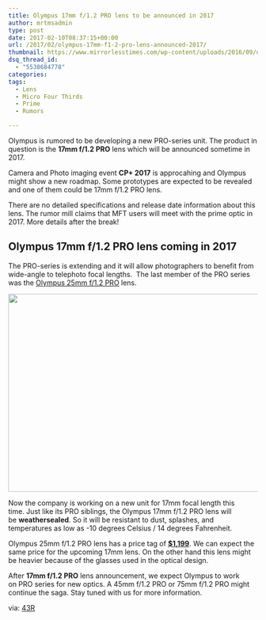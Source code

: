 ```yaml
---
title: Olympus 17mm f/1.2 PRO lens to be announced in 2017
author: mrtmsadmin
type: post
date: 2017-02-10T08:37:15+00:00
url: /2017/02/olympus-17mm-f1-2-pro-lens-announced-2017/
thumbnail: https://www.mirrorlesstimes.com/wp-content/uploads/2016/09/olympus-m-zuiko-digital-ed-25mm-11-2-pro-lens.jpg
dsq_thread_id:
  - "5538684778"
categories:
tags:
  - Lens
  - Micro Four Thirds
  - Prime
  - Rumors

---
```

Olympus is rumored to be developing a new PRO-series unit. The product in question is the **17mm f/1.2 PRO** lens which will be announced sometime in 2017.

Camera and Photo imaging event **CP+ 2017** is approcahing and Olympus might show a new roadmap. Some prototypes are expected to be revealed and one of them could be 17mm f/1.2 PRO lens.

There are no detailed specifications and release date information about this lens. The rumor mill claims that MFT users will meet with the prime optic in 2017. More details after the break!<!--more-->

## Olympus 17mm f/1.2 PRO lens coming in 2017

The PRO-series is extending and it will allow photographers to benefit from wide-angle to telephoto focal lengths.  The last member of the PRO series was the [Olympus 25mm f/1.2 PRO][1] lens.

[<img class="aligncenter size-full wp-image-977" src="https://i2.wp.com/www.mirrorlesstimes.com/wp-content/uploads/2017/02/olympus-17mm-f1-2-pro-lens-rumors.jpg?resize=600%2C400&#038;ssl=1" alt="" width="600" height="400" srcset="https://i2.wp.com/www.mirrorlesstimes.com/wp-content/uploads/2017/02/olympus-17mm-f1-2-pro-lens-rumors.jpg?w=900&ssl=1 900w, https://i2.wp.com/www.mirrorlesstimes.com/wp-content/uploads/2017/02/olympus-17mm-f1-2-pro-lens-rumors.jpg?resize=300%2C200&ssl=1 300w, https://i2.wp.com/www.mirrorlesstimes.com/wp-content/uploads/2017/02/olympus-17mm-f1-2-pro-lens-rumors.jpg?resize=768%2C512&ssl=1 768w, https://i2.wp.com/www.mirrorlesstimes.com/wp-content/uploads/2017/02/olympus-17mm-f1-2-pro-lens-rumors.jpg?resize=180%2C120&ssl=1 180w" sizes="(max-width: 600px) 100vw, 600px" data-recalc-dims="1" />][2]

Now the company is working on a new unit for 17mm focal length this time. Just like its PRO siblings, the Olympus 17mm f/1.2 PRO lens will be **weathersealed**. So it will be resistant to dust, splashes, and temperatures as low as -10 degrees Celsius / 14 degrees Fahrenheit.

Olympus 25mm f/1.2 PRO lens has a price tag of **<a class="ext-link" title="" href="http://amzn.to/2cCUVuA" target="_blank" rel="external nofollow">$1,199</a>**. We can expect the same price for the upcoming 17mm lens. On the other hand this lens might be heavier because of the glasses used in the optical design.

After **17mm f/1.2 PRO** lens announcement, we expect Olympus to work on PRO series for new optics. A 45mm f/1.2 PRO or 75mm f/1.2 PRO might continue the saga. Stay tuned with us for more information.

via: <a title="" href="http://www.43rumors.com/ft5-there-is-definitely-an-olympus-17mm-f1-2-pro-lens-on-the-roadmap/" target="_blank" rel="nofollow">43R</a>

 [1]: https://www.mirrorlesstimes.com/2016/09/olympus-25mm-f1-2-pro/
 [2]: https://i2.wp.com/www.mirrorlesstimes.com/wp-content/uploads/2017/02/olympus-17mm-f1-2-pro-lens-rumors.jpg?ssl=1